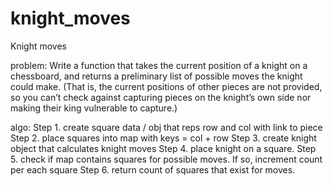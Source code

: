 # knight_moves


Knight moves

problem:
Write a function that takes the current position of a knight on a chessboard, 
and returns a preliminary list of possible moves the knight could make. 
(That is, the current positions of other pieces are not provided, 
so you can’t check against capturing pieces on the knight’s own side 
nor making their king vulnerable to capture.)

algo:
Step 1. create square data / obj that reps row and col with link to piece
Step 2. place squares into map with keys = col + row
Step 3. create knight object that calculates knight moves
Step 4. place knight on a square.
Step 5. check if map contains squares for possible moves.  If so, increment count per each square
Step 6. return count of squares that exist for moves.

